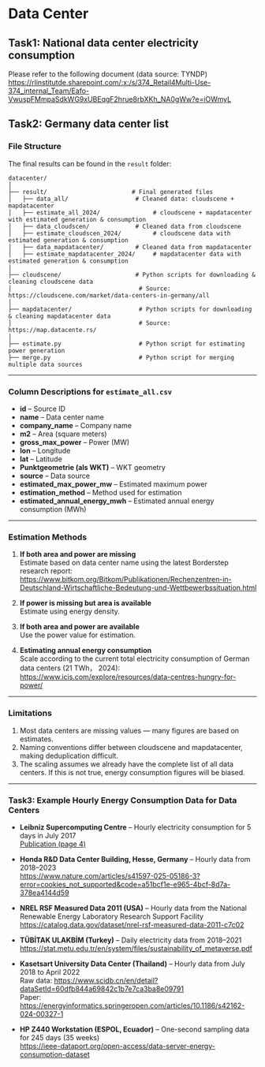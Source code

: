 # Data Center

## Task1: National data center electricity consumption

Please refer to the following document (data source: TYNDP)
https://rlinstitutde.sharepoint.com/:x:/s/374_Retail4Multi-Use-374_internal_Team/Eafo-VwuspFMmpaSdkWG9xUBEqgF2hrue8rbXKh_NA0gWw?e=iOWmyL

## Task2:  Germany data center list
### File Structure

The final results can be found in the `result` folder:

```
datacenter/
│
├── result/                        # Final generated files
│   ├── data_all/                   # Cleaned data: cloudscene + mapdatacenter
│   ├── estimate_all_2024/               # cloudscene + mapdatacenter with estimated generation & consumption
│   ├── data_cloudscen/             # Cleaned data from cloudscene
│   ├── estimate_cloudscen_2024/         # cloudscene data with estimated generation & consumption
│   ├── data_mapdatacenter/         # Cleaned data from mapdatacenter
│   ├── estimate_mapdatacenter_2024/     # mapdatacenter data with estimated generation & consumption
│
├── cloudscene/                     # Python scripts for downloading & cleaning cloudscene data
│                                    # Source: https://cloudscene.com/market/data-centers-in-germany/all
│
├── mapdatacenter/                   # Python scripts for downloading & cleaning mapdatacenter data
│                                    # Source: https://map.datacente.rs/
│
├── estimate.py                      # Python script for estimating power generation
├── merge.py                         # Python script for merging multiple data sources
```

---

### Column Descriptions for `estimate_all.csv`

- **id** – Source ID  
- **name** – Data center name  
- **company_name** – Company name  
- **m2** – Area (square meters)  
- **gross_max_power** – Power (MW)  
- **lon** – Longitude  
- **lat** – Latitude  
- **Punktgeometrie (als WKT)** – WKT geometry  
- **source** – Data source  
- **estimated_max_power_mw** – Estimated maximum power  
- **estimation_method** – Method used for estimation  
- **estimated_annual_energy_mwh** – Estimated annual energy consumption (MWh)  

---

### Estimation Methods

1. **If both area and power are missing**  
   Estimate based on data center name using the latest Borderstep research report:  
   <https://www.bitkom.org/Bitkom/Publikationen/Rechenzentren-in-Deutschland-Wirtschaftliche-Bedeutung-und-Wettbewerbssituation.html>  

2. **If power is missing but area is available**  
   Estimate using energy density.

3. **If both area and power are available**  
   Use the power value for estimation.

4. **Estimating annual energy consumption**  
   Scale according to the current total electricity consumption of German data centers (21 TWh， 2024):  
   <https://www.icis.com/explore/resources/data-centres-hungry-for-power/>

---

### Limitations

1. Most data centers are missing values — many figures are based on estimates.  
2. Naming conventions differ between cloudscene and mapdatacenter, making deduplication difficult.  
3. The scaling assumes we already have the complete list of all data centers. If this is not true, energy consumption figures will be biased.  

---

### Task3: Example Hourly Energy Consumption Data for Data Centers

- **Leibniz Supercomputing Centre** – Hourly electricity consumption for 5 days in July 2017  
  [Publication (page 4)](https://gwdg.de/hpc/_publications/iobassfeac19/publication.pdf)

- **Honda R&D Data Center Building, Hesse, Germany** – Hourly data from 2018–2023  
  <https://www.nature.com/articles/s41597-025-05186-3?error=cookies_not_supported&code=a51bcf1e-e965-4bcf-8d7a-378ea4144d59>

- **NREL RSF Measured Data 2011 (USA)** – Hourly data from the National Renewable Energy Laboratory Research Support Facility  
  <https://catalog.data.gov/dataset/nrel-rsf-measured-data-2011-c7c02>

- **TÜBİTAK ULAKBİM (Turkey)** – Daily electricity data from 2018–2021  
  <https://stat.metu.edu.tr/en/system/files/sustainability_of_metaverse.pdf>

- **Kasetsart University Data Center (Thailand)** – Hourly data from July 2018 to April 2022  
  Raw data: <https://www.scidb.cn/en/detail?dataSetId=60dfb844a69842c1b7e7ca3ba8e09791>  
  Paper: <https://energyinformatics.springeropen.com/articles/10.1186/s42162-024-00327-1>

- **HP Z440 Workstation (ESPOL, Ecuador)** – One-second sampling data for 245 days (35 weeks)  
  <https://ieee-dataport.org/open-access/data-server-energy-consumption-dataset>
